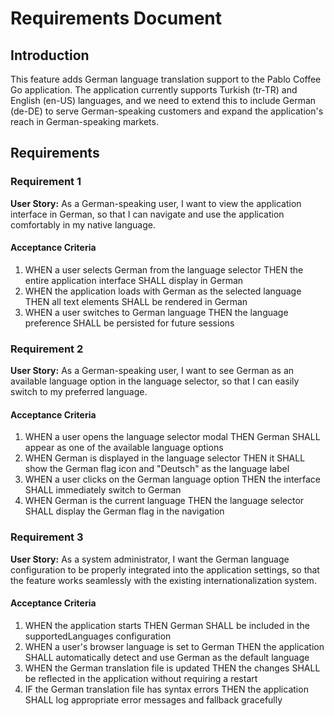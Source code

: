 # Requirements Document

## Introduction

This feature adds German language translation support to the Pablo Coffee Go application. The application currently supports Turkish (tr-TR) and English (en-US) languages, and we need to extend this to include German (de-DE) to serve German-speaking customers and expand the application's reach in German-speaking markets.

## Requirements

### Requirement 1

**User Story:** As a German-speaking user, I want to view the application interface in German, so that I can navigate and use the application comfortably in my native language.

#### Acceptance Criteria

1. WHEN a user selects German from the language selector THEN the entire application interface SHALL display in German
2. WHEN the application loads with German as the selected language THEN all text elements SHALL be rendered in German
3. WHEN a user switches to German language THEN the language preference SHALL be persisted for future sessions

### Requirement 2

**User Story:** As a German-speaking user, I want to see German as an available language option in the language selector, so that I can easily switch to my preferred language.

#### Acceptance Criteria

1. WHEN a user opens the language selector modal THEN German SHALL appear as one of the available language options
2. WHEN German is displayed in the language selector THEN it SHALL show the German flag icon and "Deutsch" as the language label
3. WHEN a user clicks on the German language option THEN the interface SHALL immediately switch to German
4. WHEN German is the current language THEN the language selector SHALL display the German flag in the navigation

### Requirement 3

**User Story:** As a system administrator, I want the German language configuration to be properly integrated into the application settings, so that the feature works seamlessly with the existing internationalization system.

#### Acceptance Criteria

1. WHEN the application starts THEN German SHALL be included in the supportedLanguages configuration
2. WHEN a user's browser language is set to German THEN the application SHALL automatically detect and use German as the default language
3. WHEN the German translation file is updated THEN the changes SHALL be reflected in the application without requiring a restart
4. IF the German translation file has syntax errors THEN the application SHALL log appropriate error messages and fallback gracefully